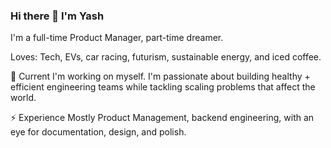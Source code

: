 ### Hi there 👋 I'm Yash

I'm a full-time Product Manager, part-time dreamer. 

Loves: Tech, EVs, car racing, futurism, sustainable energy, and iced coffee. 

🤔 Current
I'm working on myself. I'm passionate about building healthy + efficient engineering teams while tackling scaling problems that affect the world. 

⚡ Experience
Mostly Product Management, backend engineering, with an eye for documentation, design, and polish. 


<!--
**yash261261/yash261261** is a ✨ _special_ ✨ repository because its `README.md` (this file) appears on your GitHub profile.

Here are some ideas to get you started:

- 🔭 I’m currently working on ...
- 🌱 I’m currently learning ...
- 👯 I’m looking to collaborate on ...
- 🤔 I’m looking for help with ...
- 💬 Ask me about ...
- 📫 How to reach me: ...
- 😄 Pronouns: ...
- ⚡ Fun fact: ...
-->
